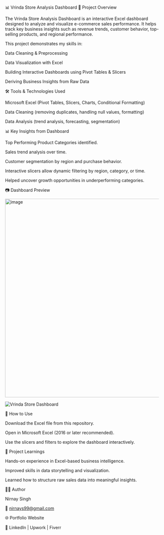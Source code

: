📊 Vrinda Store Analysis Dashboard
📌 Project Overview

The Vrinda Store Analysis Dashboard is an interactive Excel dashboard designed to analyze and visualize e-commerce sales performance.
It helps track key business insights such as revenue trends, customer behavior, top-selling products, and regional performance.

This project demonstrates my skills in:

Data Cleaning & Preprocessing

Data Visualization with Excel

Building Interactive Dashboards using Pivot Tables & Slicers

Deriving Business Insights from Raw Data

🛠️ Tools & Technologies Used

Microsoft Excel (Pivot Tables, Slicers, Charts, Conditional Formatting)

Data Cleaning (removing duplicates, handling null values, formatting)

Data Analysis (trend analysis, forecasting, segmentation)

📊 Key Insights from Dashboard

Top Performing Product Categories identified.

Sales trend analysis over time.

Customer segmentation by region and purchase behavior.

Interactive slicers allow dynamic filtering by region, category, or time.

Helped uncover growth opportunities in underperforming categories.

📷 Dashboard Preview

<img width="1289" height="651" alt="image" src="https://github.com/user-attachments/assets/c1b91b28-c27f-488f-9624-b1b2f977c182" />


![Vrinda Store Dashboard](dashboard.png)

🚀 How to Use

Download the Excel file from this repository.

Open in Microsoft Excel (2016 or later recommended).

Use the slicers and filters to explore the dashboard interactively.

📌 Project Learnings

Hands-on experience in Excel-based business intelligence.

Improved skills in data storytelling and visualization.

Learned how to structure raw sales data into meaningful insights.

👨‍💻 Author

Nirnay Singh

📧 nirnays99@gmail.com

🌐 Portfolio Website

💼 LinkedIn
 | Upwork
 | Fiverr
